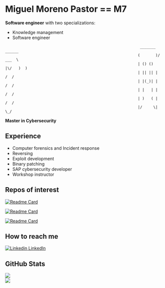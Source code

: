 # Miguel Moreno Pastor == M7

**Software engineer** with two specializations:

- Knowledge management
- Software engineer

```
                                                             _______  ______  
                                                            (       )/ ___  \ 
                                                            | () () |\/   )  )
                                                            | || || |    /  / 
                                                            | |(_)| |   /  /  
                                                            | |   | |  /  /   
                                                            | )   ( | /  /    
                                                            |/     \| \_/     

```

**Master in Cybersecurity**

## Experience

- Computer forensics and Incident response
- Reversing
- Exploit development
- Binary patching
- SAP cybersecurity developer
- Workshop instructor

## Repos of interest

[![Readme Card](https://github-readme-stats.vercel.app/api/pin/?username=mimorep&repo=FeelTheM7)](https://github.com/mimorep/FeelTheM7)

[![Readme Card](https://github-readme-stats.vercel.app/api/pin/?username=mimorep&repo=HowMuchIKnowFromYou)](https://github.com/mimorep/HowMuchIKnowFromYou)

[![Readme Card](https://github-readme-stats.vercel.app/api/pin/?username=mimorep&repo=SAP-Payment-Infrastructure)](https://github.com/mimorep/SAP-Payment-Infrastructure)

## How to reach me

[![Linkedin](https://i.stack.imgur.com/gVE0j.png) LinkedIn](https://www.linkedin.com/in/miguel-moreno-pastor)

## GitHub Stats

<div class="row">
  <div class="column">
    <img aling="center" src="https://github-readme-stats.vercel.app/api?username=mimorep&theme=codeSTACKr&show_icons=true"/>
  </div>
  <div class="column">
    <img align="center" src="https://github-readme-stats.vercel.app/api/top-langs/?username=mimorep&theme=codeSTACKr&hide="/>
  </div>
</div>
